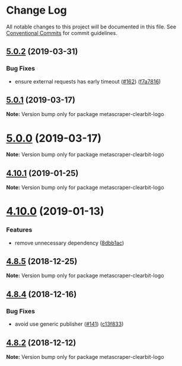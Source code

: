 # Change Log

All notable changes to this project will be documented in this file.
See [Conventional Commits](https://conventionalcommits.org) for commit guidelines.

## [5.0.2](https://github.com/microlinkhq/metascraper-clearbit-logo/compare/v5.0.1...v5.0.2) (2019-03-31)


### Bug Fixes

* ensure external requests has early timeout ([#162](https://github.com/microlinkhq/metascraper-clearbit-logo/issues/162)) ([f7a7816](https://github.com/microlinkhq/metascraper-clearbit-logo/commit/f7a7816))





## [5.0.1](https://github.com/microlinkhq/metascraper-clearbit-logo/compare/v5.0.0...v5.0.1) (2019-03-17)

**Note:** Version bump only for package metascraper-clearbit-logo





# [5.0.0](https://github.com/microlinkhq/metascraper-clearbit-logo/compare/v4.10.3...v5.0.0) (2019-03-17)

**Note:** Version bump only for package metascraper-clearbit-logo





## [4.10.1](https://github.com/microlinkhq/metascraper-clearbit-logo/compare/v4.10.0...v4.10.1) (2019-01-25)

**Note:** Version bump only for package metascraper-clearbit-logo





# [4.10.0](https://github.com/microlinkhq/metascraper-clearbit-logo/compare/v4.9.0...v4.10.0) (2019-01-13)


### Features

* remove unnecessary dependency ([8dbb1ac](https://github.com/microlinkhq/metascraper-clearbit-logo/commit/8dbb1ac))





## [4.8.5](https://github.com/microlinkhq/metascraper-clearbit-logo/compare/v4.8.4...v4.8.5) (2018-12-25)

**Note:** Version bump only for package metascraper-clearbit-logo





## [4.8.4](https://github.com/microlinkhq/metascraper-clearbit-logo/compare/v4.8.3...v4.8.4) (2018-12-16)


### Bug Fixes

* avoid use generic publisher ([#141](https://github.com/microlinkhq/metascraper-clearbit-logo/issues/141)) ([c13f833](https://github.com/microlinkhq/metascraper-clearbit-logo/commit/c13f833))





## [4.8.2](https://github.com/microlinkhq/metascraper-clearbit-logo/compare/v4.8.1...v4.8.2) (2018-12-12)

**Note:** Version bump only for package metascraper-clearbit-logo
